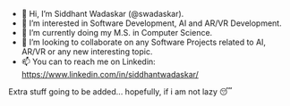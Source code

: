 - 👋 Hi, I’m Siddhant Wadaskar (@swadaskar).
- 👀 I’m interested in Software Development, AI and AR/VR Development.
- 🌱 I’m currently doing my M.S. in Computer Science.
- 💞️ I’m looking to collaborate on any Software Projects related to AI, AR/VR or any new interesting topic.
- 📫 You can to reach me on Linkedin: https://www.linkedin.com/in/siddhantwadaskar/



Extra stuff going to be added... hopefully, if i am not lazy :sleeping:

<!---
swadaskar/swadaskar is a ✨ special ✨ repository because its `README.md` (this file) appears on your GitHub profile.
You can click the Preview link to take a look at your changes.
--->
